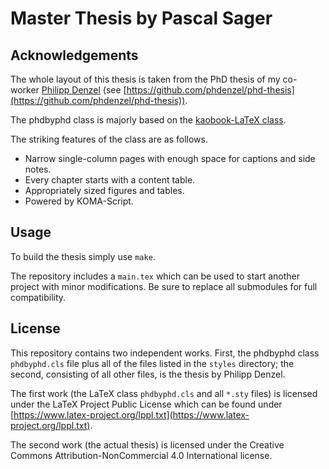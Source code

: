 # Master Thesis by Pascal Sager



## Acknowledgements

The whole layout of this thesis is taken from the PhD thesis of my co-worker [Philipp Denzel](https://github.com/phdenzel) (see [https://github.com/phdenzel/phd-thesis](https://github.com/phdenzel/phd-thesis)).

The phdbyphd class is majorly based on the [kaobook-LaTeX class](https://github.com/fmarotta/kaobook). 

The striking features of the class are as follows.

* Narrow single-column pages with enough space for captions and side notes.
* Every chapter starts with a content table.
* Appropriately sized figures and tables.
* Powered by KOMA-Script.


## Usage

To build the thesis simply use `make`.

The repository includes a `main.tex` which can be
used to start another project with minor modifications.
Be sure to replace all submodules for full compatibility.

## License

This repository contains two independent works. First, the phdbyphd class `phdbyphd.cls` file plus all of the files listed in the `styles` directory; the second, consisting of all other files, is the thesis by Philipp Denzel.

The first work (the LaTeX class `phdbyphd.cls` and all `*.sty` files) is licensed under the LaTeX Project Public License which can be found under [https://www.latex-project.org/lppl.txt](https://www.latex-project.org/lppl.txt).

The second work (the actual thesis) is licensed under the Creative Commons Attribution-NonCommercial 4.0 International license.

